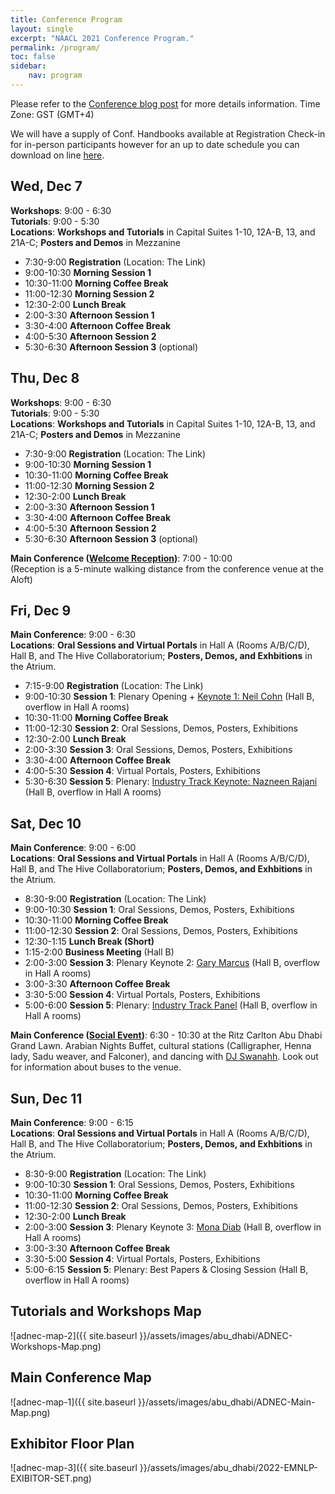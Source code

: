 ```yaml
---
title: Conference Program
layout: single
excerpt: "NAACL 2021 Conference Program."
permalink: /program/
toc: false
sidebar:
    nav: program
---
```


Please refer to the [Conference blog post](/blog/) for more details information.
Time Zone: GST (GMT+4)

We will have a supply of Conf. Handbooks available at Registration Check-in for in-person participants however for an up to date schedule you can download on line  [here](https://drive.google.com/file/d/1OlPv6QBeo62VVTughj2jkiLeyHd1WnUt/view?usp=sharing).

## __Wed, Dec 7__
__Workshops__: 9:00 - 6:30    
__Tutorials__: 9:00 - 5:30    
__Locations__: __Workshops and Tutorials__ in Capital Suites 1-10, 12A-B, 13, and 21A-C;  __Posters and Demos__ in Mezzanine    

* 7:30-9:00 __Registration__ (Location: The Link) 
* 9:00-10:30 __Morning Session 1__
* 10:30-11:00 __Morning Coffee Break__ 
* 11:00-12:30 __Morning Session 2__
* 12:30-2:00 __Lunch Break__ 
* 2:00-3:30 __Afternoon Session 1__
* 3:30-4:00 __Afternoon Coffee Break__ 
* 4:00-5:30 __Afternoon Session 2__
* 5:30-6:30 __Afternoon Session 3__ (optional)




## __Thu, Dec 8__
__Workshops__: 9:00 - 6:30    
__Tutorials__: 9:00 - 5:30    
__Locations__: __Workshops and Tutorials__ in Capital Suites 1-10, 12A-B, 13, and 21A-C;  __Posters and Demos__ in Mezzanine     

* 7:30-9:00 __Registration__ (Location: The Link) 
* 9:00-10:30 __Morning Session 1__
* 10:30-11:00 __Morning Coffee Break__ 
* 11:00-12:30 __Morning Session 2__
* 12:30-2:00 __Lunch Break__ 
* 2:00-3:30 __Afternoon Session 1__
* 3:30-4:00 __Afternoon Coffee Break__ 
* 4:00-5:30 __Afternoon Session 2__
* 5:30-6:30 __Afternoon Session 3__ (optional)


__Main Conference ([Welcome Reception](https://2022.emnlp.org/venue#welcome-reception))__: 7:00 - 10:00       
(Reception is a 5-minute walking distance from the conference venue at the Aloft)

## __Fri, Dec 9__
__Main Conference__: 9:00 - 6:30   
__Locations__: __Oral Sessions and Virtual Portals__ in Hall A (Rooms A/B/C/D), Hall B, and The Hive Collaboratorium; __Posters, Demos, and Exhbitions__ in the Atrium.

* 7:15-9:00 __Registration__ (Location: The Link) 
* 9:00-10:30 __Session 1__: Plenary Opening + [Keynote 1: Neil Cohn](https://2022.emnlp.org/program/keynotes/#speaker-neil-cohn)  (Hall B, overflow in Hall A rooms)
* 10:30-11:00 __Morning Coffee Break__ 
* 11:00-12:30 __Session 2__: Oral Sessions, Demos, Posters, Exhibitions
* 12:30-2:00 __Lunch Break__ 
* 2:00-3:30 __Session 3__: Oral Sessions, Demos, Posters, Exhibitions
* 3:30-4:00 __Afternoon Coffee Break__ 
* 4:00-5:30 __Session 4__: Virtual Portals, Posters, Exhibitions
* 5:30-6:30 __Session 5__: Plenary: [Industry Track Keynote: Nazneen Rajani](https://2022.emnlp.org/program/keynotes/#speaker-nazneen-rajani) (Hall B, overflow in Hall A rooms)



## __Sat, Dec 10__

__Main Conference__: 9:00 - 6:00   
__Locations__: __Oral Sessions and Virtual Portals__ in Hall A (Rooms A/B/C/D), Hall B, and The Hive Collaboratorium; __Posters, Demos, and Exhbitions__ in the Atrium.


* 8:30-9:00 __Registration__ (Location: The Link) 
* 9:00-10:30 __Session 1__: Oral Sessions, Demos, Posters, Exhibitions
* 10:30-11:00 __Morning Coffee Break__ 
* 11:00-12:30 __Session 2__: Oral Sessions, Demos, Posters, Exhibitions
* 12:30-1:15 __Lunch Break (Short)__ 
* 1:15-2:00 __Business Meeting__ (Hall B)
* 2:00-3:00 __Session 3__:  Plenary Keynote 2: [Gary Marcus](https://2022.emnlp.org/program/keynotes/#speaker-gary-marcus) (Hall B, overflow in Hall A rooms)
* 3:00-3:30 __Afternoon Coffee Break__ 
* 3:30-5:00 __Session 4__: Virtual Portals, Posters, Exhibitions
* 5:00-6:00 __Session 5__: Plenary: [Industry Track Panel](https://2022.emnlp.org/program/careers_in_nlp/) (Hall B, overflow in Hall A rooms)

__Main Conference ([Social Event](https://2022.emnlp.org/venue#social-event))__: 6:30 - 10:30 at the Ritz Carlton Abu Dhabi Grand Lawn. Arabian Nights Buffet, cultural stations (Calligrapher, Henna lady, Sadu weaver, and Falconer), and dancing with [DJ Swanahh](https://www.instagram.com/djswanahh/).  Look out for information about buses to the venue.

## __Sun, Dec 11__

__Main Conference__: 9:00 - 6:15   
__Locations__: __Oral Sessions and Virtual Portals__ in Hall A (Rooms A/B/C/D), Hall B, and The Hive Collaboratorium; __Posters, Demos, and Exhbitions__ in the Atrium.

* 8:30-9:00 __Registration__ (Location: The Link) 
* 9:00-10:30 __Session 1__: Oral Sessions, Demos, Posters, Exhibitions
* 10:30-11:00 __Morning Coffee Break__ 
* 11:00-12:30 __Session 2__: Oral Sessions, Demos, Posters, Exhibitions
* 12:30-2:00 __Lunch Break__ 
* 2:00-3:00 __Session 3__: Plenary Keynote 3: [Mona Diab](https://2022.emnlp.org/program/keynotes/#speaker-mona-diab) (Hall B, overflow in Hall A rooms)
* 3:00-3:30 __Afternoon Coffee Break__ 
* 3:30-5:00 __Session 4__: Virtual Portals, Posters, Exhibitions
* 5:00-6:15 __Session 5__: Plenary: Best Papers & Closing Session (Hall B, overflow in Hall A rooms)

 


## Tutorials and Workshops Map
![adnec-map-2]({{ site.baseurl }}/assets/images/abu_dhabi/ADNEC-Workshops-Map.png)

## Main Conference Map
![adnec-map-1]({{ site.baseurl }}/assets/images/abu_dhabi/ADNEC-Main-Map.png)

## Exhibitor Floor Plan
![adnec-map-3]({{ site.baseurl }}/assets/images/abu_dhabi/2022-EMNLP-EXIBITOR-SET.png)



<!--Please refer to the [Conference Structure blog post](/blog/conference-structure/) for more details regarding the schedule and presentation formats.

The conference schedule can be accessed below (all times PDT, UTC-7):

* [Tutorials](/program/tutorials/)
* [Main Conference](/conference-program/main/program.html)
* [System Demonstrations](/conference-program/demo/program.html)
* [Industry Track](/conference-program/industry/program.html)
* [Student Research Workshop](/conference-program/srw/program.html)
* [Workshops](/program/workshops/)\*
* [Social Programs](/program/social/)!

\* The time zones of the [workshops](/program/workshops/) vary. Please check individual workshop pages for details.-->
